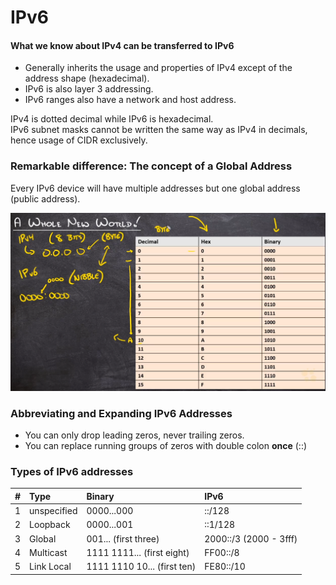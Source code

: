 # IPv6

#### What we know about IPv4 can be transferred to IPv6

* Generally inherits the usage and properties of IPv4 except of the address shape \(hexadecimal\).
* IPv6 is also layer 3 addressing.
* IPv6 ranges also have a network and host address.

IPv4 is dotted decimal while IPv6 is hexadecimal.  
IPv6 subnet masks cannot be written the same way as IPv4 in decimals, hence usage of CIDR exclusively.

### Remarkable difference: The concept of a Global Address

Every IPv6 device will have multiple addresses but one global address \(public address\).

![Between a byte and a bit there&apos;s a nibble.](../.gitbook/assets/image%20%2827%29.png)

### Abbreviating and Expanding IPv6 Addresses

* You can only drop leading zeros, never trailing zeros.
* You can replace running groups of zeros with double colon **once** \(::\)

### Types of IPv6 addresses

| \# | Type | Binary | IPv6 |
| :--- | :--- | :--- | :--- |
| 1 | unspecified | 0000...000 | ::/128 |
| 2 | Loopback | 0000...001 | ::1/128 |
| 3 | Global | 001... \(first three\) | 2000::/3 \(2000 - 3fff\) |
| 4 | Multicast | 1111 1111... \(first eight\) | FF00::/8 |
| 5 | Link Local | 1111 1110 10... \(first ten\) | FE80::/10 |



